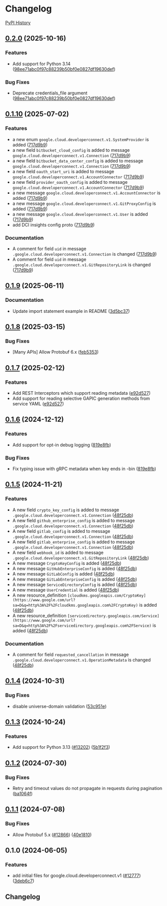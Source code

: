 # Changelog

[PyPI History][1]

[1]: https://pypi.org/project/google-cloud-developerconnect/#history

## [0.2.0](https://github.com/googleapis/google-cloud-python/compare/google-cloud-developerconnect-v0.1.10...google-cloud-developerconnect-v0.2.0) (2025-10-16)


### Features

* Add support for Python 3.14  ([98ee71abc0f97c88239b50bf0e0827df19630def](https://github.com/googleapis/google-cloud-python/commit/98ee71abc0f97c88239b50bf0e0827df19630def))


### Bug Fixes

* Deprecate credentials_file argument  ([98ee71abc0f97c88239b50bf0e0827df19630def](https://github.com/googleapis/google-cloud-python/commit/98ee71abc0f97c88239b50bf0e0827df19630def))

## [0.1.10](https://github.com/googleapis/google-cloud-python/compare/google-cloud-developerconnect-v0.1.9...google-cloud-developerconnect-v0.1.10) (2025-07-02)


### Features

* a new enum `google.cloud.developerconnect.v1.SystemProvider` is added ([717d9b9](https://github.com/googleapis/google-cloud-python/commit/717d9b9dc6d75727ec235eaf80caa0458a888304))
* a new field `bitbucket_cloud_config` is added to message `google.cloud.developerconnect.v1.Connection` ([717d9b9](https://github.com/googleapis/google-cloud-python/commit/717d9b9dc6d75727ec235eaf80caa0458a888304))
* a new field `bitbucket_data_center_config` is added to message `google.cloud.developerconnect.v1.Connection` ([717d9b9](https://github.com/googleapis/google-cloud-python/commit/717d9b9dc6d75727ec235eaf80caa0458a888304))
* a new field `oauth_start_uri` is added to message `google.cloud.developerconnect.v1.AccountConnector` ([717d9b9](https://github.com/googleapis/google-cloud-python/commit/717d9b9dc6d75727ec235eaf80caa0458a888304))
* a new field `provider_oauth_config` is added to message `google.cloud.developerconnect.v1.AccountConnector` ([717d9b9](https://github.com/googleapis/google-cloud-python/commit/717d9b9dc6d75727ec235eaf80caa0458a888304))
* a new message `google.cloud.developerconnect.v1.AccountConnector` is added ([717d9b9](https://github.com/googleapis/google-cloud-python/commit/717d9b9dc6d75727ec235eaf80caa0458a888304))
* a new message `google.cloud.developerconnect.v1.GitProxyConfig` is added ([717d9b9](https://github.com/googleapis/google-cloud-python/commit/717d9b9dc6d75727ec235eaf80caa0458a888304))
* a new message `google.cloud.developerconnect.v1.User` is added ([717d9b9](https://github.com/googleapis/google-cloud-python/commit/717d9b9dc6d75727ec235eaf80caa0458a888304))
* add DCI insights config proto ([717d9b9](https://github.com/googleapis/google-cloud-python/commit/717d9b9dc6d75727ec235eaf80caa0458a888304))


### Documentation

* A comment for field `uid` in message `.google.cloud.developerconnect.v1.Connection` is changed ([717d9b9](https://github.com/googleapis/google-cloud-python/commit/717d9b9dc6d75727ec235eaf80caa0458a888304))
* A comment for field `uid` in message `.google.cloud.developerconnect.v1.GitRepositoryLink` is changed ([717d9b9](https://github.com/googleapis/google-cloud-python/commit/717d9b9dc6d75727ec235eaf80caa0458a888304))

## [0.1.9](https://github.com/googleapis/google-cloud-python/compare/google-cloud-developerconnect-v0.1.8...google-cloud-developerconnect-v0.1.9) (2025-06-11)


### Documentation

* Update import statement example in README ([3d5bc37](https://github.com/googleapis/google-cloud-python/commit/3d5bc3782da6b37742ae83802de8a8b6db96fe29))

## [0.1.8](https://github.com/googleapis/google-cloud-python/compare/google-cloud-developerconnect-v0.1.7...google-cloud-developerconnect-v0.1.8) (2025-03-15)


### Bug Fixes

* [Many APIs] Allow Protobuf 6.x ([feb5353](https://github.com/googleapis/google-cloud-python/commit/feb53532240bb70a94b359b519f0f41f95875a33))

## [0.1.7](https://github.com/googleapis/google-cloud-python/compare/google-cloud-developerconnect-v0.1.6...google-cloud-developerconnect-v0.1.7) (2025-02-12)


### Features

* Add REST Interceptors which support reading metadata ([e92d527](https://github.com/googleapis/google-cloud-python/commit/e92d52797ffbce45d033eb81af24e0cad32baa55))
* Add support for reading selective GAPIC generation methods from service YAML ([e92d527](https://github.com/googleapis/google-cloud-python/commit/e92d52797ffbce45d033eb81af24e0cad32baa55))

## [0.1.6](https://github.com/googleapis/google-cloud-python/compare/google-cloud-developerconnect-v0.1.5...google-cloud-developerconnect-v0.1.6) (2024-12-12)


### Features

* Add support for opt-in debug logging ([819e8fb](https://github.com/googleapis/google-cloud-python/commit/819e8fb3159c39f6c8eb6d7c0b75927134d6ceb2))


### Bug Fixes

* Fix typing issue with gRPC metadata when key ends in -bin ([819e8fb](https://github.com/googleapis/google-cloud-python/commit/819e8fb3159c39f6c8eb6d7c0b75927134d6ceb2))

## [0.1.5](https://github.com/googleapis/google-cloud-python/compare/google-cloud-developerconnect-v0.1.4...google-cloud-developerconnect-v0.1.5) (2024-11-21)


### Features

* A new field `crypto_key_config` is added to message `.google.cloud.developerconnect.v1.Connection` ([48f25db](https://github.com/googleapis/google-cloud-python/commit/48f25db7772c9d22edac1e743b4eec97929542ec))
* A new field `github_enterprise_config` is added to message `.google.cloud.developerconnect.v1.Connection` ([48f25db](https://github.com/googleapis/google-cloud-python/commit/48f25db7772c9d22edac1e743b4eec97929542ec))
* A new field `gitlab_config` is added to message `.google.cloud.developerconnect.v1.Connection` ([48f25db](https://github.com/googleapis/google-cloud-python/commit/48f25db7772c9d22edac1e743b4eec97929542ec))
* A new field `gitlab_enterprise_config` is added to message `.google.cloud.developerconnect.v1.Connection` ([48f25db](https://github.com/googleapis/google-cloud-python/commit/48f25db7772c9d22edac1e743b4eec97929542ec))
* A new field `webhook_id` is added to message `.google.cloud.developerconnect.v1.GitRepositoryLink` ([48f25db](https://github.com/googleapis/google-cloud-python/commit/48f25db7772c9d22edac1e743b4eec97929542ec))
* A new message `CryptoKeyConfig` is added ([48f25db](https://github.com/googleapis/google-cloud-python/commit/48f25db7772c9d22edac1e743b4eec97929542ec))
* A new message `GitHubEnterpriseConfig` is added ([48f25db](https://github.com/googleapis/google-cloud-python/commit/48f25db7772c9d22edac1e743b4eec97929542ec))
* A new message `GitLabConfig` is added ([48f25db](https://github.com/googleapis/google-cloud-python/commit/48f25db7772c9d22edac1e743b4eec97929542ec))
* A new message `GitLabEnterpriseConfig` is added ([48f25db](https://github.com/googleapis/google-cloud-python/commit/48f25db7772c9d22edac1e743b4eec97929542ec))
* A new message `ServiceDirectoryConfig` is added ([48f25db](https://github.com/googleapis/google-cloud-python/commit/48f25db7772c9d22edac1e743b4eec97929542ec))
* A new message `UserCredential` is added ([48f25db](https://github.com/googleapis/google-cloud-python/commit/48f25db7772c9d22edac1e743b4eec97929542ec))
* A new resource_definition `[cloudkms.googleapis.com/CryptoKey](https://www.google.com/url?sa=D&q=http%3A%2F%2Fcloudkms.googleapis.com%2FCryptoKey)` is added ([48f25db](https://github.com/googleapis/google-cloud-python/commit/48f25db7772c9d22edac1e743b4eec97929542ec))
* A new resource_definition `[servicedirectory.googleapis.com/Service](https://www.google.com/url?sa=D&q=http%3A%2F%2Fservicedirectory.googleapis.com%2FService)` is added ([48f25db](https://github.com/googleapis/google-cloud-python/commit/48f25db7772c9d22edac1e743b4eec97929542ec))


### Documentation

* A comment for field `requested_cancellation` in message `.google.cloud.developerconnect.v1.OperationMetadata` is changed ([48f25db](https://github.com/googleapis/google-cloud-python/commit/48f25db7772c9d22edac1e743b4eec97929542ec))

## [0.1.4](https://github.com/googleapis/google-cloud-python/compare/google-cloud-developerconnect-v0.1.3...google-cloud-developerconnect-v0.1.4) (2024-10-31)


### Bug Fixes

* disable universe-domain validation ([53c951e](https://github.com/googleapis/google-cloud-python/commit/53c951e90ad1d702fa507495532086d5d2f6b3c0))

## [0.1.3](https://github.com/googleapis/google-cloud-python/compare/google-cloud-developerconnect-v0.1.2...google-cloud-developerconnect-v0.1.3) (2024-10-24)


### Features

* Add support for Python 3.13 ([#13202](https://github.com/googleapis/google-cloud-python/issues/13202)) ([5b1f2f3](https://github.com/googleapis/google-cloud-python/commit/5b1f2f3a81ed171b643812e67a7ed179b9b703ea))

## [0.1.2](https://github.com/googleapis/google-cloud-python/compare/google-cloud-developerconnect-v0.1.1...google-cloud-developerconnect-v0.1.2) (2024-07-30)


### Bug Fixes

* Retry and timeout values do not propagate in requests during pagination ([ba1064f](https://github.com/googleapis/google-cloud-python/commit/ba1064fd6a63ccbe8a390c0026f32c5772c728a5))

## [0.1.1](https://github.com/googleapis/google-cloud-python/compare/google-cloud-developerconnect-v0.1.0...google-cloud-developerconnect-v0.1.1) (2024-07-08)


### Bug Fixes

* Allow Protobuf 5.x ([#12866](https://github.com/googleapis/google-cloud-python/issues/12866)) ([40e1810](https://github.com/googleapis/google-cloud-python/commit/40e18101eaaeefe4baa090c3b4f7a96209ea5735))

## 0.1.0 (2024-06-05)


### Features

* add initial files for google.cloud.developerconnect.v1 ([#12777](https://github.com/googleapis/google-cloud-python/issues/12777)) ([3deb6c7](https://github.com/googleapis/google-cloud-python/commit/3deb6c728455ca41180527b268d2f18445136520))

## Changelog
